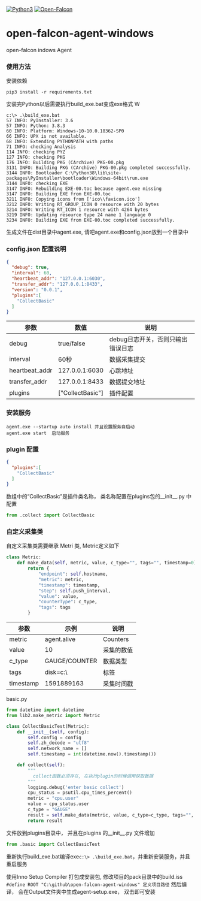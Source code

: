 [![Python3](https://img.shields.io/badge/Python-3.8.3-blue.svg?style=popout&)](https://www.python.org/)
[![Open-Falcon](https://img.shields.io/badge/OpenFalcon-v0.3-orange.svg?style=popout)](http://www.open-falcon.com/)

# open-falcon-agent-windows
open-falcon indows Agent

### 使用方法
安装依赖
```
pip3 install -r requirements.txt
```
安装完Python以后需要执行build_exe.bat变成exe格式
W
````
c:\> .\build_exe.bat
57 INFO: PyInstaller: 3.6
57 INFO: Python: 3.8.3
60 INFO: Platform: Windows-10-10.0.18362-SP0
66 INFO: UPX is not available.
68 INFO: Extending PYTHONPATH with paths
71 INFO: checking Analysis
114 INFO: checking PYZ
127 INFO: checking PKG
176 INFO: Building PKG (CArchive) PKG-00.pkg
3131 INFO: Building PKG (CArchive) PKG-00.pkg completed successfully.
3144 INFO: Bootloader C:\Python38\lib\site-packages\PyInstaller\bootloader\Windows-64bit\run.exe
3144 INFO: checking EXE
3147 INFO: Rebuilding EXE-00.toc because agent.exe missing
3147 INFO: Building EXE from EXE-00.toc
3211 INFO: Copying icons from ['ico\\favicon.ico']
3212 INFO: Writing RT_GROUP_ICON 0 resource with 20 bytes
3214 INFO: Writing RT_ICON 1 resource with 4264 bytes
3219 INFO: Updating resource type 24 name 1 language 0
3234 INFO: Building EXE from EXE-00.toc completed successfully.
````
生成文件在dist目录中agent.exe, 请吧agent.exe和config.json放到一个目录中

### config.json 配置说明

````json
{
  "debug": true,
  "interval": 60,
  "heartbeat_addr": "127.0.0.1:6030",
  "transfer_addr": "127.0.0.1:8433",
  "version": "0.0.1",
  "plugins":[
    "CollectBasic"
  ]
}
````

参数 | 数值 |  说明  
-|-|-
debug | true/false | debug日志开关，否则只输出错误日志 |
interval | 60秒 | 数据采集提交 |
heartbeat_addr | 127.0.0.1:6030 | 心跳地址 |
transfer_addr | 127.0.0.1:8433 | 数据提交地址 |
plugins | ["CollectBasic"] | 插件配置 |

### 安装服务
```
agent.exe --startup auto install 并且设置服务自启动
agent.exe start  启动服务
```
### plugin 配置

```json
{
  "plugins":[
    "CollectBasic"
  ]
}
```

数组中的“CollectBasic”是插件类名称， 类名称配置在plugins包的__init__.py 中配置
```python
from .collect import CollectBasic
```

### 自定义采集类
自定义采集类需要继承 Metri 类, Metric定义如下

```python
class Metric:
    def make_data(self, metric, value, c_type="", tags="", timestamp=0):
        return {
            "endpoint": self.hostname,
            "metric": metric,
            "timestamp": timestamp,
            "step": self.push_interval,
            "value": value,
            "counterType": c_type,
            "tags": tags
        }
```
参数 |  示例 |  说明  
-|-|-
metric | agent.alive | Counters |
value | 10 | 采集的数值 |
c_type | GAUGE/COUNTER | 数据类型 |
tags | disk=c:\ | 标签 |
timestamp | 1591889163 | 采集时间戳 |

basic.py
```python
from datetime import datetime
from lib2.make_metric import Metric

class CollectBasicTest(Metric):
    def __init__(self, config):
        self.config = config
        self.zh_decode = "utf8"
        self.network_name = []
        self.timestamp = int(datetime.now().timestamp())

    def collect(self):
        """
          collect函数必须存在, 在执行plugin的时候调用获取数据 
        """
        logging.debug('enter basic collect')
        cpu_status = psutil.cpu_times_percent()
        metric = "cpu.user"
        value = cpu_status.user
        c_type = "GAUGE"
        result = self.make_data(metric, value, c_type=c_type, tags="", timestamp=self.timestamp)
        return result
```

文件放到plugins目录中， 并且在plugins 的__init__.py 文件增加
```python
from .basic import CollectBasicTest
```

重新执行build_exe.bat编译exe``c:\> .\build_exe.bat``，并重新安装服务，并且重启服务


使用Inno Setup Compiler 打包成安装包, 修改项目的pack目录中的build.iss
```#define ROOT "C:\github\open-falcon-agent-windows" 定义项目路径```
然后编译， 会在Output文件夹中生成agent-setup.exe， 双击即可安装